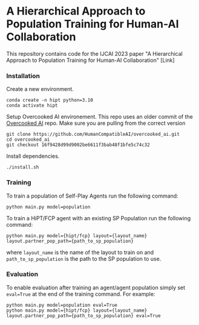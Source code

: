 # A Hierarchical Approach to Population Training for Human-AI Collaboration
This repository contains code for the IJCAI 2023 paper "A Hierarchical Approach to Population Training for Human-AI Collaboration" [Link]


### Installation
Create a new environment.
```
conda create -n hipt python=3.10
conda activate hipt
```
Setup Overcooked AI environement. This repo uses an older commit of the [Overcooked AI](https://github.com/HumanCompatibleAI/overcooked_ai) repo. Make sure you are pulling from the correct version

```
git clone https://github.com/HumanCompatibleAI/overcooked_ai.git
cd overcooked_ai
git checkout 16f9428d99d9002be6611f3bab48f1bfe5c74c32

```


Install dependencies.
```
./install.sh
```

### Training

To train a population of Self-Play Agents run the following command:
```
python main.py model=population
```

To train a HiPT/FCP agent with an existing SP Population run the following command:
```
python main.py model={hipt/fcp} layout={layout_name} layout.partner_pop_path={path_to_sp_population}
```
where ```layout_name``` is the name of the layout to train on and ```path_to_sp_population``` is the path to the SP population to use.

### Evaluation

To enable evaluation after training an agent/agent population simply set ```eval=True``` at the end of the training command. For example:
```
python main.py model=population eval=True
python main.py model={hipt/fcp} layout={layout_name} layout.partner_pop_path={path_to_sp_population} eval=True
```
